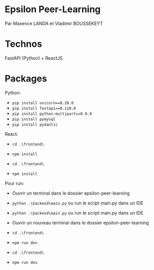 # Epsilon Peer-Learning

Par Maxence LANDA et Vladimir BOUSSEKEYT

# Technos

FastAPI (Python) + ReactJS

# Packages


Python:
- ```pip install uvicorn==0.28.0```
- ```pip install fastapi==0.110.0```
- ```pip install python-multipart==0.0.9```
- ```pip install pymysql```
- ```pip install pydantic```

React:

- `cd .\frontend\`
- `npm install`

- `cd .\frontend\`
- `npm install`

Pour run:


- Ouvrir un terminal dans le dossier epsilon-peer-learning
- `python .\backend\main.py` ou run le script main.py dans un IDE
- `python .\backend\main.py` ou run le script main.py dans un IDE
- Ouvrir un nouveau terminal dans le dossier epsilon-peer-learning
- `cd .\frontend\`
- `npm run dev`

- `cd .\frontend\`
- `npm run dev`
